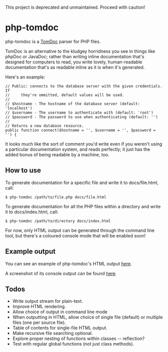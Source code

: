 This project is deprecated and unmaintained. Proceed with caution!

# php-tomdoc

php-tomdoc is a [TomDoc][] parser for PHP files.

TomDoc is an alternative to the kludgey horridness you see in things like
phpDoc or JavaDoc; rather than writing inline documentation that's designed
for computers to read, you write lovely, human-readable documentation that's
as readable inline as it is when it's generated.

Here's an example:

	// Public: connects to the database server with the given credentials. If
	//     they're ommitted, default values will be used.
	//
	// $hostname - The hostname of the database server (default: 'localhost')
	// $username - The username to authenticate with (default: 'root')
	// $password - The password to use when authenticating (default: '')
	//
	// Returns a new database resource.
	public function connect($hostname = '', $username = '', $password = '') {

It looks much like the sort of comment you'd write even if you weren't using
a particular documentation system, and reads perfectly; it just has the added
bonus of being readable by a machine, too.

[TomDoc]: http://tomdoc.org/

## How to use

To generate documentation for a specific file and write it to docs/file.html,
call:

	$ php-tomdoc /path/to/file.php docs/file.html

To generate documentation for all the PHP files within a directory and write
it to docs/index.html, call:

	$ php-tomdoc /path/to/directory docs/index.html

For now, only HTML output can be generated through the command line tool, but
there's a coloured console mode that will be enabled soon!

## Example output

You can see an example of php-tomdoc's HTML output [here][html-output].

A screenshot of its console output can be found [here][console-output].

[html-output]:    http://digital.bigfish.co.uk/php-tomdoc/
[console-output]: http://digital.bigfish.co.uk/php-tomdoc/console-output.png

## Todos

* Write output stream for plain-text.
* Improve HTML rendering.
* Allow choice of output in command line mode
* When outputting in HTML, allow choice of single file (default) or multiple
  files (one per source file).
* Table of contents for single-file HTML output.
* Make recursive file searching optional.
* Explore proper nesting of functions within classes -- reflection?
* Test with regular global functions (not just class methods).
